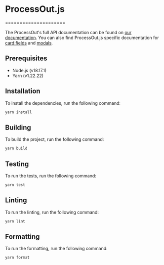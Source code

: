# ProcessOut.js
=====================

The ProcessOut's full API documentation can be found on [our documentation](https://docs.processout.com).
You can also find ProcessOut.js specific documentation for [card fields](https://docs.processout.com/payments/processoutjs/) and [modals](https://docs.processout.com/payments/payment-modal/).

## Prerequisites

- Node.js (v18.17.1)
- Yarn (v1.22.22)

## Installation

To install the dependencies, run the following command:
```bash
yarn install
```

## Building

To build the project, run the following command:

```bash
yarn build
```

## Testing

To run the tests, run the following command:

```bash
yarn test
```

## Linting

To run the linting, run the following command:

```bash
yarn lint
```

## Formatting

To run the formatting, run the following command:

```bash
yarn format
```




